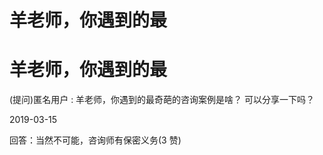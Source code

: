 # 羊老师，你遇到的最

# 羊老师，你遇到的最

(提问)匿名用户 : 羊老师，你遇到的最奇葩的咨询案例是啥？ 可以分享一下吗？

2019-03-15

回答：当然不可能，咨询师有保密义务(3 赞)